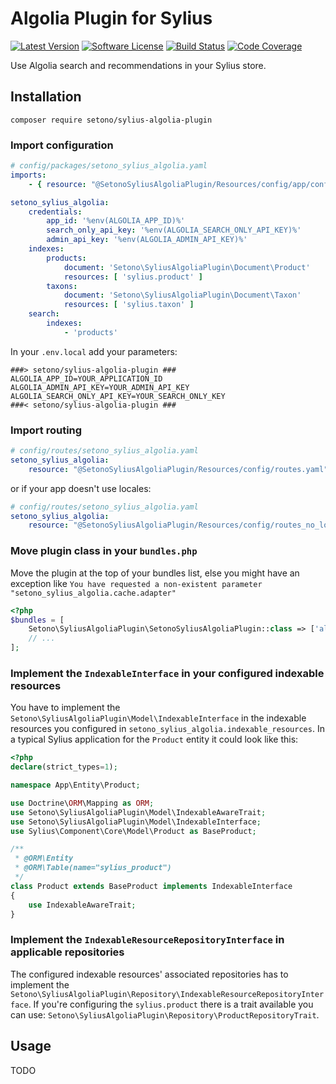# Algolia Plugin for Sylius

[![Latest Version][ico-version]][link-packagist]
[![Software License][ico-license]](LICENSE)
[![Build Status][ico-github-actions]][link-github-actions]
[![Code Coverage][ico-code-coverage]][link-code-coverage]

Use Algolia search and recommendations in your Sylius store.

## Installation

```shell
composer require setono/sylius-algolia-plugin
```

### Import configuration

```yaml
# config/packages/setono_sylius_algolia.yaml
imports:
    - { resource: "@SetonoSyliusAlgoliaPlugin/Resources/config/app/config.yaml" }

setono_sylius_algolia:
    credentials:
        app_id: '%env(ALGOLIA_APP_ID)%'
        search_only_api_key: '%env(ALGOLIA_SEARCH_ONLY_API_KEY)%'
        admin_api_key: '%env(ALGOLIA_ADMIN_API_KEY)%'
    indexes:
        products:
            document: 'Setono\SyliusAlgoliaPlugin\Document\Product'
            resources: [ 'sylius.product' ]
        taxons:
            document: 'Setono\SyliusAlgoliaPlugin\Document\Taxon'
            resources: [ 'sylius.taxon' ]
    search:
        indexes:
            - 'products'
```

In your `.env.local` add your parameters: 

```dotenv
###> setono/sylius-algolia-plugin ###
ALGOLIA_APP_ID=YOUR_APPLICATION_ID
ALGOLIA_ADMIN_API_KEY=YOUR_ADMIN_API_KEY
ALGOLIA_SEARCH_ONLY_API_KEY=YOUR_SEARCH_ONLY_KEY
###< setono/sylius-algolia-plugin ###
```

### Import routing

```yaml
# config/routes/setono_sylius_algolia.yaml
setono_sylius_algolia:
    resource: "@SetonoSyliusAlgoliaPlugin/Resources/config/routes.yaml"
```

or if your app doesn't use locales:

```yaml
# config/routes/setono_sylius_algolia.yaml
setono_sylius_algolia:
    resource: "@SetonoSyliusAlgoliaPlugin/Resources/config/routes_no_locale.yaml"
```

### Move plugin class in your `bundles.php`

Move the plugin at the top of your bundles list, else you might have an exception like `You have requested a non-existent parameter "setono_sylius_algolia.cache.adapter"`

```php
<?php
$bundles = [
    Setono\SyliusAlgoliaPlugin\SetonoSyliusAlgoliaPlugin::class => ['all' => true],
    // ...
];
```

### Implement the `IndexableInterface` in your configured indexable resources

You have to implement the `Setono\SyliusAlgoliaPlugin\Model\IndexableInterface` in the indexable resources you
configured in `setono_sylius_algolia.indexable_resources`. In a typical Sylius application for the `Product` entity
it could look like this:

```php
<?php
declare(strict_types=1);

namespace App\Entity\Product;

use Doctrine\ORM\Mapping as ORM;
use Setono\SyliusAlgoliaPlugin\Model\IndexableAwareTrait;
use Setono\SyliusAlgoliaPlugin\Model\IndexableInterface;
use Sylius\Component\Core\Model\Product as BaseProduct;

/**
 * @ORM\Entity
 * @ORM\Table(name="sylius_product")
 */
class Product extends BaseProduct implements IndexableInterface
{
    use IndexableAwareTrait;
}
```

### Implement the `IndexableResourceRepositoryInterface` in applicable repositories

The configured indexable resources' associated repositories has to implement the `Setono\SyliusAlgoliaPlugin\Repository\IndexableResourceRepositoryInterface`.
If you're configuring the `sylius.product` there is a trait available you can use: `Setono\SyliusAlgoliaPlugin\Repository\ProductRepositoryTrait`.

## Usage

TODO

[ico-version]: https://poser.pugx.org/setono/sylius-algolia-plugin/v/stable
[ico-license]: https://poser.pugx.org/setono/sylius-algolia-plugin/license
[ico-github-actions]: https://github.com/Setono/SyliusAlgoliaPlugin/workflows/build/badge.svg
[ico-code-coverage]: https://codecov.io/gh/Setono/SyliusAlgoliaPlugin/branch/master/graph/badge.svg

[link-packagist]: https://packagist.org/packages/setono/sylius-algolia-plugin
[link-github-actions]: https://github.com/Setono/SyliusAlgoliaPlugin/actions
[link-code-coverage]: https://codecov.io/gh/Setono/SyliusAlgoliaPlugin
